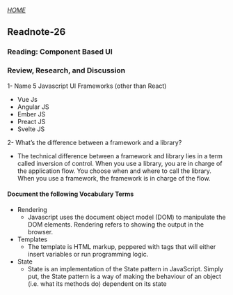[*HOME*](https://nassir1976.github.io/reading-notes/)
## Readnote-26  

### Reading: Component Based UI

### Review, Research, and Discussion

1- Name 5 Javascript UI Frameworks (other than React)
   
  - Vue Js
  - Angular JS
  - Ember JS
  - Preact JS
  - Svelte JS
  
2- What’s the difference between a framework and a library?
  - The technical difference between a framework and library lies in a term called inversion of control. When you use a library, you are in charge of the application flow. You choose when and where to call the library. When you use a framework, the framework is in charge of the flow.

  #### Document the following Vocabulary Terms

- Rendering
    - Javascript uses the document object model (DOM) to manipulate the DOM elements. Rendering refers to showing the output in the browser.
- Templates
    - The template is HTML markup, peppered with tags that will either insert variables or run programming logic.
- State
   - State is an implementation of the State pattern in JavaScript. Simply put, the State pattern is a way of making the behaviour of an object (i.e. what its methods do) dependent on its state 